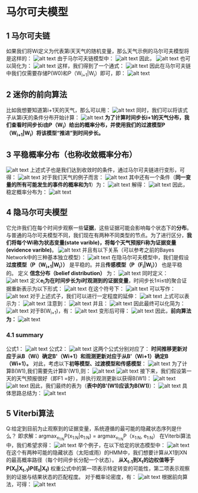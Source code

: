 # 马尔可夫模型
## 1 马尔可夫链
如果我们将Wi定义为代表第i天天气的随机变量，那么天气示例的马尔可夫模型将是这样的：
![alt text](image-123.png)
由于马尔可夫链模型中：
![alt text](image-124.png)
因此，
![alt text](image-125.png)
也可以简化为：
![alt text](image-126.png)
这样，我们得到了一个通式：
![alt text](image-127.png)
因此在马尔可夫链中我们仅需要存储P(W0)和P（W<sub>i+1</sub>|W<sub>i</sub>）即可，即：
![alt text](image-130.png)
## 2 迷你的前向算法
比如我想要知道第i+1天的天气，那么可以用：
![alt text](image-128.png)
同时，我们可以将该式子从第i天的条件分布开始计算：
![alt text](image-129.png)
**为了计算时间步长i+1的天气分布，我们查看时间步长i由P（W<sub>i</sub>）给出的概率分布，并使用我们的过渡模型P（W<sub>i+1</sub>|W<sub>i</sub>）将该模型“推进”到时间步长。**
## 3 平稳概率分布（也称收敛概率分布）
![alt text](image-131.png)
上述式子也是我们达到收敛时的条件，通过马尔可夫链进行变形，可得：
![alt text](image-132.png)
对于我们天气的例子而言：
![alt text](image-133.png)
其中还有一个条件（**同一变量的所有可能发生的事件的概率和为1**）为：
![alt text](image-134.png)
解得：
![alt text](image-135.png)
因此，稳定概率分布为：
![alt text](image-136.png)
## 4 隐马尔可夫模型
它允许我们在每个时间步观察一些**证据**，这些证据可能会影响每个状态下的**分布**。
与普通的马尔可夫模型不同，我们现在有两种不同类型的节点。为了进行区分，**我们将每个Wi称为状态变量(state varible)，将每个天气预报Fi称为证据变量(evidence varible)**。
![alt text](image-137.png)
并且有以下关系（可以参考之前的Bayes Network中的三种基本独立模型）：
![alt text](image-138.png)
在隐马尔可夫模型中，我们是假设**过度模型（P（W<sub>i+1</sub>|W<sub>i</sub>））** 是平稳的。并且**传感模型（P（F<sub>i</sub>|W<sub>i</sub>））** 也是平稳的。
定义 **信念分布（belief distribution）** 为：
![alt text](image-139.png)
同时定义：
![alt text](image-140.png)
定义**e<sub>i</sub>为在时间步长为i时观测到的证据变量**，时间步长1≤i≤t的聚合证据重新表示为以下形式：
![alt text](image-141.png)
在这个符号下：
![alt text](image-142.png)
可以写作：
![alt text](image-143.png)
对于上述式子，我们可以进行一定程度的延伸：
![alt text](image-144.png)
上式可以表示为：
![alt text](image-145.png)
注意到：
![alt text](image-146.png)
并且：
![alt text](image-147.png)
因此最终可以化简为：
![alt text](image-148.png)
对于B(W<SUB>i+1</SUB>)，有：
![alt text](image-149.png)
变形后可得：
![alt text](image-150.png)
因此，**前向算法为：**
![alt text](image-151.png)
### 4.1 summary
公式1：
![alt text](image-148.png)
公式2：
![alt text](image-150.png)
这两个公式分别对应了：
**时间推移更新对应于从B（Wi）确定B'（Wi+1）和观测更新对应于从B’（Wi+1）确定B（Wi+1）。**
对此，考虑以下**初等模型、过渡模型和传感模型**：
![alt text](image-152.png)
为了计算B(W1),我们需要先计算B'(W1),则：
![alt text](image-153.png)
![alt text](image-154.png)
接下来，我们假设第一天的天气预报很好（即F1 =好），并执行观测更新以获得B(W1)：
![alt text](image-155.png)
![alt text](image-156.png)
因此，我们最终的表为（**表中的B'(W1)应该为B(W1)**）：
![alt text](image-157.png)
具体思路总结为：
![alt text](image-169.png)
## 5 Viterbi算法
Q:给定到目前为止观察到的证据变量，系统遵循的最可能的隐藏状态序列是什么？
即求解：argmax<sub>x<sub>1:N</sub></sub>P(x<sub>1:N</sub>|e<sub>1:N</sub>) = argmax<sub>x<sub>1:N</sub></sub>P（x<sub>1:N</sub>, e<sub>1:N</sub>）
在Viterbi算法中，我们希望求得：
![alt text](image-160.png)
举个例子，在以下给定的状态模型中：
![alt text](image-161.png)
在这个有两种可能的隐藏状态（太阳或雨）的HMM中，我们想要计算从X1到XN的最高概率路径（每个时间步长分配一个状态）。
**从X<sub>t-1</sub>到X<sub>t</sub>的边权值等于P(X<SUB>t</SUB>|X<SUB>t-1</SUB>)P(E<SUB>t</SUB>|X<SUB>t</SUB>)**
权重公式中的第一项表示特定转变的可能性，第二项表示观察到的证据与结果状态的匹配程度。
对于概率论密度，有：
![alt text](image-158.png)
根据前向算法，可得：
![alt text](image-159.png)